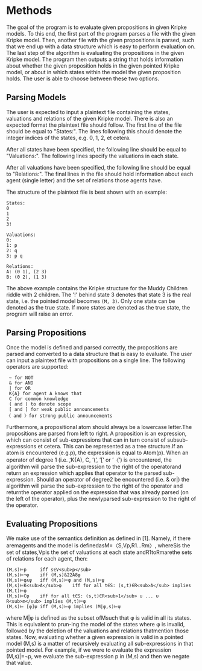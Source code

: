 # Methods

The goal of the program is to evaluate given propositions in given Kripke models. To this end, the first part of the program parses a file with the given Kripke model. Then, another file with the given propositions is parsed, such that we end up with a data structure which is easy to perform evaluation on. The last step of the algorithm is evaluating the propositions in the given Kripke model.
The program then outputs a string that holds information about whether the given proposition holds in the given pointed Kripke model, or about in which states within the model the given proposition holds. The user is able to choose between these two options.

## Parsing Models

The user is expected to input a plaintext file containing the states, valuations and relations of the given Kripke model. There is also an expected format the plaintext file should follow. The first line of the file should be equal to "States:". The lines following this should denote the integer indices of the states, e.g. 0, 1, 2, et cetera.

After all states have been specified, the following line should be equal to "Valuations:". The following lines specify the valuations in each state.

After all valuations have been specified, the following line should be equal to "Relations:". The final lines in the file should hold information about each agent (single letter) and the set of relations those agents have.

The structure of the plaintext file is best shown with an example:
```plain
States:
0
1
2
3!

Valuations:
0:
1: p
2: q
3: p q

Relations:
A: (0 1), (2 3)
B: (0 2), (1 3)
```

The above example contains the Kripke structure for the Muddy Children riddle with 2 children. The '!' behind state 3 denotes that state 3 is the real state, i.e. the pointed model becomes `(M, 3)`. Only one state can be denoted as the true state. If more states are denoted as the true state, the program will raise an error.

## Parsing Propositions

Once the model is defined and parsed correctly, the propositions are parsed and converted to a data structure that is easy to evaluate. The user can input a plaintext file with propositions on a single line. The following operators are supported:

```plain
 ~ for NOT
 & for AND
 | for OR
 K{A} for agent A knows that
 C for common knowledge
 ( and ) to denote scope
 [ and ] for weak public announcements
〈 and 〉for strong public announcements
```

Furthermore, a propositional atom should always be a lowercase letter.The propositions are parsed from left to right.  A proposition is an expression,  which can consist of sub-expressions that can in turn consist of subsub-expressions et cetera.  This can be represented as a tree structure.If an atom is encountered (e.g.p), the expression is equal to Atom(p).  When an operator of degree 1 (i.e.   ̃,K{A}, C, ’(’, ’[’ or ’〈’) is encountered, the algorithm will parse the sub-expression to the right of the operatorand return an expression which applies that operator to the parsed sub-expression.  Should an operator of degree2 be encountered (i.e.  & or|) the algorithm will parse the sub-expression to the right of the operator and returnthe operator applied on the expression that was already parsed (on the left of the operator), plus the newlyparsed sub-expression to the right of the operator.

## Evaluating Propositions

We make use of the semantics definition as defined in [1].  Namely, if there aremagents and the model is definedasM=〈S,Vp,R1...Rm〉, whereSis the set of states,Vpis the set of valuations at each state andR1toRmarethe sets of relations for each agent, then:

```
(M,s)⊨p	    iff s∈V<sub>p</sub>
(M,s)⊨¬φ	iff	(M,s)&22A8φ
(M,s)⊨φ∧ψ	iff	(M,s)⊨φ and (M,s)⊨ψ
(M,s)⊨K<sub>A</sub>φ	iff for all t∈S: (s,t)∈R<sub>A</sub> implies (M,t)⊨φ
(M,s)⊨Cφ	iff	for all t∈S: (s,t)∈R<sub>1</sub> ∪ ... ∪ R<sub>m</sub> implies (M,t)⊨φ
(M,s)⊨ [φ]ψ	iff	(M,s)⊨φ implies (M|φ,s)⊨ψ
```

where M|φ is  defined  as  the  subset  ofMsuch  that φ is  valid  in  all  its  states.   This  is  equivalent  to  prun-ing  the  model  of  the  states  where φ is  invalid,  followed  by  the  deletion  of  the  valuations  and  relations  thatmention those states. Now,  evaluating  whether  a  given  expression  is  valid  in  a  pointed  model  (M,s)  is  a  matter  of  recursively evaluating  all  sub-expressions  in  that  pointed  model.   For  example,  if  we  were  to  evaluate  the  expression (M,s)|=¬p, we evaluate the sub-expression p in (M,s) and then we negate that value.

























